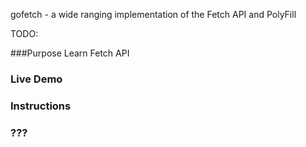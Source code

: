 gofetch - a wide ranging implementation of the Fetch API and PolyFill

TODO:

###Purpose 
Learn Fetch API


### Live Demo

### Instructions

### ???

